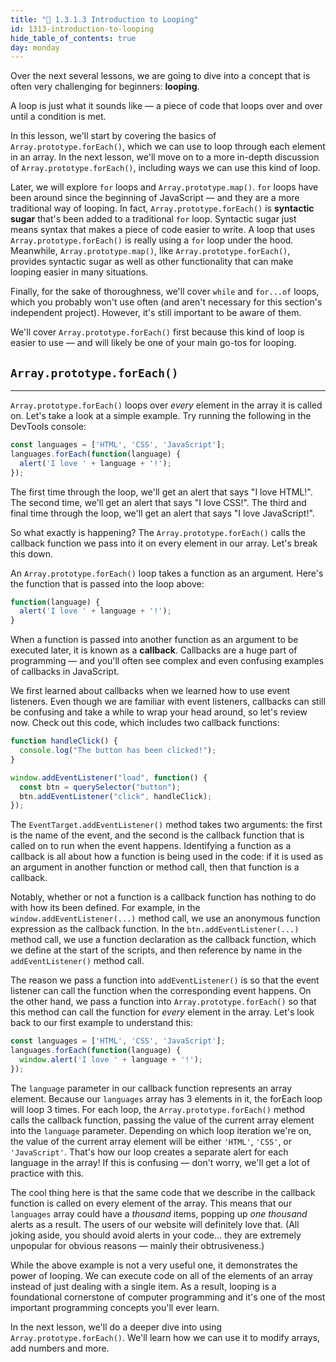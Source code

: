 ```yaml
---
title: "📓 1.3.1.3 Introduction to Looping"
id: 1313-introduction-to-looping
hide_table_of_contents: true
day: monday
---
```


Over the next several lessons, we are going to dive into a concept that is often very challenging for beginners: **looping**.

A loop is just what it sounds like — a piece of code that loops over and over until a condition is met.

In this lesson, we'll start by covering the basics of `Array.prototype.forEach()`, which we can use to loop through each element in an array. In the next lesson, we'll move on to a more in-depth discussion of `Array.prototype.forEach()`, including ways we can use this kind of loop.

Later, we will explore `for` loops and `Array.prototype.map()`. `for` loops have been around since the beginning of JavaScript — and they are a more traditional way of looping. In fact, `Array.prototype.forEach()` is **syntactic sugar** that's been added to a traditional `for` loop. Syntactic sugar just means syntax that makes a piece of code easier to write. A loop that uses `Array.prototype.forEach()` is really using a `for` loop under the hood. Meanwhile, `Array.prototype.map()`, like `Array.prototype.forEach()`, provides syntactic sugar as well as other functionality that can make looping easier in many situations.

Finally, for the sake of thoroughness, we'll cover `while` and `for...of` loops, which you probably won't use often (and aren't necessary for this section's independent project). However, it's still important to be aware of them.

We'll cover `Array.prototype.forEach()` first because this kind of loop is easier to use — and will likely be one of your main go-tos for looping.

## `Array.prototype.forEach()`
---

`Array.prototype.forEach()` loops over _every_ element in the array it is called on. Let's take a look at a simple example. Try running the following in the DevTools console:

```js
const languages = ['HTML', 'CSS', 'JavaScript'];
languages.forEach(function(language) {
  alert('I love ' + language + '!');
});
```

The first time through the loop, we'll get an alert that says "I love HTML!". The second time, we'll get an alert that says "I love CSS!". The third and final time through the loop, we'll get an alert that says "I love JavaScript!".

So what exactly is happening? The `Array.prototype.forEach()` calls the callback function we pass into it on every element in our array. Let's break this down.

An `Array.prototype.forEach()` loop takes a function as an argument. Here's the function that is passed into the loop above:

```js
function(language) {
  alert('I love ' + language + '!');
}
```

When a function is passed into another function as an argument to be executed later, it is known as a **callback**. Callbacks are a huge part of programming — and you'll often see complex and even confusing examples of callbacks in JavaScript. 

We first learned about callbacks when we learned how to use event listeners. Even though we are familiar with event listeners, callbacks can still be confusing and take a while to wrap your head around, so let's review now. Check out this code, which includes two callback functions:

```js
function handleClick() {
  console.log("The button has been clicked!");
}

window.addEventListener("load", function() {
  const btn = querySelector("button");
  btn.addEventListener("click", handleClick);
});
```

The `EventTarget.addEventListener()` method takes two arguments: the first is the name of the event, and the second is the callback function that is called on to run when the event happens. Identifying a function as a callback is all about how a function is being used in the code: if it is used as an argument in another function or method call, then that function is a callback. 

Notably, whether or not a function is a callback function has nothing to do with how its been defined. For example, in the `window.addEventListener(...)` method call, we use an anonymous function expression as the callback function. In the `btn.addEventListener(...)` method call, we use a function declaration as the callback function, which we define at the start of the scripts, and then reference by name in the `addEventListener()` method call.

The reason we pass a function into `addEventListener()` is so that the event listener can call the function when the corresponding event happens. On the other hand, we pass a function into `Array.prototype.forEach()` so that this method can call the function for _every_ element in the array. Let's look back to our first example to understand this:

```js
const languages = ['HTML', 'CSS', 'JavaScript'];
languages.forEach(function(language) {
  window.alert('I love ' + language + '!');
});
```

The `language` parameter in our callback function represents an array element. Because our `languages` array has 3 elements in it, the forEach loop will loop 3 times. For each loop, the `Array.prototype.forEach()` method calls the callback function, passing the value of the current array element into the `language` parameter. Depending on which loop iteration we're on, the value of the current array element will be either `'HTML'`, `'CSS'`, or `'JavaScript'`. That's how our loop creates a separate alert for each language in the array! If this is confusing — don't worry, we'll get a lot of practice with this.

The cool thing here is that the same code that we describe in the callback function is called on every element of the array. This means that our `languages` array could have  a _thousand_ items, popping up _one thousand_ alerts as a result. The users of our website will definitely love that. (All joking aside, you should avoid alerts in your code... they are extremely unpopular for obvious reasons — mainly their obtrusiveness.)

While the above example is not a very useful one, it demonstrates the power of looping. We can execute code on all of the elements of an array instead of just dealing with a single item. As a result, looping is a foundational cornerstone of computer programming and it's one of the most important programming concepts you'll ever learn.

In the next lesson, we'll do a deeper dive into using `Array.prototype.forEach()`. We'll learn how we can use it to modify arrays, add numbers and more.
